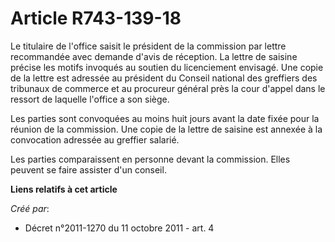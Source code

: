 # Article R743-139-18

Le titulaire de l'office saisit le président de la commission par lettre recommandée avec demande d'avis de réception. La
lettre de saisine précise les motifs invoqués au soutien du licenciement envisagé. Une copie de la lettre est adressée au
président du Conseil national des greffiers des tribunaux de commerce et au procureur général près la cour d'appel dans le
ressort de laquelle l'office a son siège.

Les parties sont convoquées au moins huit jours avant la date fixée pour la réunion de la commission. Une copie de la lettre
de saisine est annexée à la convocation adressée au greffier salarié.

Les parties comparaissent en personne devant la commission. Elles peuvent se faire assister d'un conseil.

**Liens relatifs à cet article**

_Créé par_:

  - Décret n°2011-1270 du 11 octobre 2011 - art. 4
